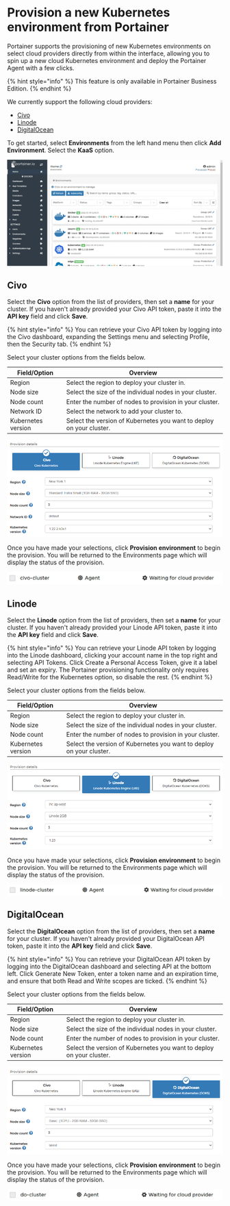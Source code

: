 # Provision a new Kubernetes environment from Portainer

Portainer supports the provisioning of new Kubernetes environments on select cloud providers directly from within the interface, allowing you to spin up a new cloud Kubernetes environment and deploy the Portainer Agent with a few clicks.

{% hint style="info" %}
This feature is only available in Portainer Business Edition.
{% endhint %}

We currently support the following cloud providers:

* [Civo](kaas.md#undefined)
* [Linode](kaas.md#linode)
* [DigitalOcean](kaas.md#digitalocean)

To get started, select **Environments** from the left hand menu then click **Add Environment**. Select the **KaaS** option.

![](../../../../.gitbook/assets/2.13-kaas-1.gif)

## Civo

Select the **Civo** option from the list of providers, then set a **name** for your cluster. If you haven't already provided your Civo API token, paste it into the **API key** field and click **Save**.

{% hint style="info" %}
You can retrieve your Civo API token by logging into the Civo dashboard, expanding the Settings menu and selecting Profile, then the Security tab.&#x20;
{% endhint %}

Select your cluster options from the fields below.

| Field/Option       | Overview                                                             |
| ------------------ | -------------------------------------------------------------------- |
| Region             | Select the region to deploy your cluster in.                         |
| Node size          | Select the size of the individual nodes in your cluster.             |
| Node count         | Enter the number of nodes to provision in your cluster.              |
| Network ID         | Select the network to add your cluster to.                           |
| Kubernetes version | Select the version of Kubernetes you want to deploy on your cluster. |

![](../../../../.gitbook/assets/2.13-kaas-civo-options.png)

Once you have made your selections, click **Provision environment** to begin the provision. You will be returned to the Environments page which will display the status of the provision.

![](../../../../.gitbook/assets/2.13-kaas-civo-progress.png)

## Linode

Select the **Linode** option from the list of providers, then set a **name** for your cluster. If you haven't already provided your Linode API token, paste it into the **API key** field and click **Save**.

{% hint style="info" %}
You can retrieve your Linode API token by logging into the Linode dashboard, clicking your account name in the top right and selecting API Tokens. Click Create a Personal Access Token, give it a label and set an expiry. The Portainer provisioning functionality only requires Read/Write for the Kubernetes option, so disable the rest.
{% endhint %}

Select your cluster options from the fields below.

| Field/Option       | Overview                                                             |
| ------------------ | -------------------------------------------------------------------- |
| Region             | Select the region to deploy your cluster in.                         |
| Node size          | Select the size of the individual nodes in your cluster.             |
| Node count         | Enter the number of nodes to provision in your cluster.              |
| Kubernetes version | Select the version of Kubernetes you want to deploy on your cluster. |

![](../../../../.gitbook/assets/2.13-kaas-linode-options.png)

Once you have made your selections, click **Provision environment** to begin the provision. You will be returned to the Environments page which will display the status of the provision.

![](../../../../.gitbook/assets/2.13-kaas-linode-progress.png)

## DigitalOcean

Select the **DigitalOcean** option from the list of providers, then set a **name** for your cluster. If you haven't already provided your DigitalOcean API token, paste it into the **API key** field and click **Save**.

{% hint style="info" %}
You can retrieve your DigitalOcean API token by logging into the DigitalOcean dashboard and selecting API at the bottom left. Click Generate New Token, enter a token name and an expiration time, and ensure that both Read and Write scopes are ticked.
{% endhint %}

Select your cluster options from the fields below.

| Field/Option       | Overview                                                             |
| ------------------ | -------------------------------------------------------------------- |
| Region             | Select the region to deploy your cluster in.                         |
| Node size          | Select the size of the individual nodes in your cluster.             |
| Node count         | Enter the number of nodes to provision in your cluster.              |
| Kubernetes version | Select the version of Kubernetes you want to deploy on your cluster. |

![](../../../../.gitbook/assets/2.13-kaas-do-options.png)

Once you have made your selections, click **Provision environment** to begin the provision. You will be returned to the Environments page which will display the status of the provision.

![](../../../../.gitbook/assets/2.13-kaas-do-progress.png)
